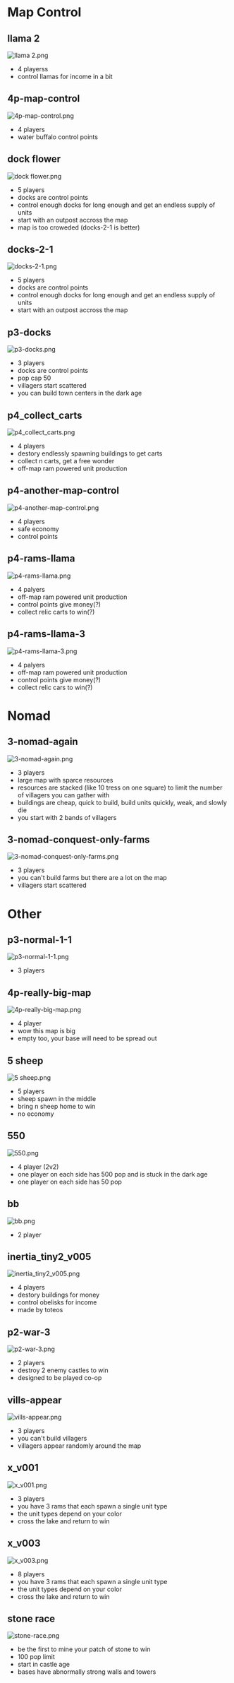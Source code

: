 # Map Control #
## llama 2 ##
![llama 2.png](llama-2.png)
- 4 playerss
- control llamas for income in a bit
## 4p-map-control ##
![4p-map-control.png](4p-map-control.png)
- 4 players
- water buffalo control points
## dock flower ##
![dock flower.png](dock-flower.png)
- 5 players
- docks are control points
- control enough docks for long enough and get an endless supply of units
- start with an outpost accross the map
- map is too croweded (docks-2-1 is better)
## docks-2-1 ##
![docks-2-1.png](docks-2-1.png)
- 5 players
- docks are control points
- control enough docks for long enough and get an endless supply of units
- start with an outpost accross the map
## p3-docks ##
![p3-docks.png](p3-docks.png)
- 3 players
- docks are control points
- pop cap 50
- villagers start scattered
- you can build town centers in the dark age
## p4_collect_carts ##
![p4_collect_carts.png](p4_collect_carts.png)
- 4 players
- destory endlessly spawning buildings to get carts
- collect n carts, get a free wonder
- off-map ram powered unit production
## p4-another-map-control ##
![p4-another-map-control.png](p4-another-map-control.png)
- 4 players
- safe economy
- control points
## p4-rams-llama ##
![p4-rams-llama.png](p4-rams-llama.png)
- 4 palyers
- off-map ram powered unit production
- control points give money(?)
- collect relic carts to win(?)
## p4-rams-llama-3 ##
![p4-rams-llama-3.png](p4-rams-llama-3.png)
- 4 palyers
- off-map ram powered unit production
- control points give money(?)
- collect relic cars to win(?)
# Nomad #
## 3-nomad-again ##
![3-nomad-again.png](3-nomad-again.png)
- 3 players
- large map with sparce resources
- resources are stacked (like 10 tress on one square) to limit the number of villagers you can gather with
- buildings are cheap, quick to build, build units quickly, weak, and slowly die
- you start with 2 bands of villagers
## 3-nomad-conquest-only-farms ##
![3-nomad-conquest-only-farms.png](3-nomad-conquest-only-farms.png)
- 3 players
- you can't build farms but there are a lot on the map
- villagers start scattered 
# Other #
## p3-normal-1-1 ##
![p3-normal-1-1.png](p3-normal-1-1.png)
- 3 players
## 4p-really-big-map ##
![4p-really-big-map.png](4p-really-big-map.png)
- 4 player
- wow this map is big
- empty too, your base will need to be spread out
## 5 sheep ##
![5 sheep.png](5-sheep.png)
- 5 players
- sheep spawn in the middle
- bring n sheep home to win
- no economy
## 550 ##
![550.png](550.png)
- 4 player (2v2)
- one player on each side has 500 pop and is stuck in the dark age
- one player on each side has 50 pop
## bb ##
![bb.png](bb.png)
- 2 player
## inertia_tiny2_v005 ##
![inertia_tiny2_v005.png](inertia_tiny2_v005.png)
- 4 players
- destory buildings for money
- control obelisks for income 
- made by toteos
## p2-war-3 ##
![p2-war-3.png](p2-war-3.png)
- 2 players
- destroy 2 enemy castles to win 
- designed to be played co-op
## vills-appear ##
![vills-appear.png](vills-appear.png)
- 3 players
- you can't build villagers
- villagers appear randomly around the map
## x_v001 ##
![x_v001.png](x_v001.png)
- 3 players
- you have 3 rams that each spawn a single unit type
- the unit types depend on your color
- cross the lake and return to win
## x_v003 ##
![x_v003.png](x_v003.png)
- 8 players
- you have 3 rams that each spawn a single unit type
- the unit types depend on your color
- cross the lake and return to win
## stone race ##
![stone-race.png](stone-race.png)
- be the first to mine your patch of stone to win
- 100 pop limit
- start in castle age
- bases have abnormally strong walls and towers